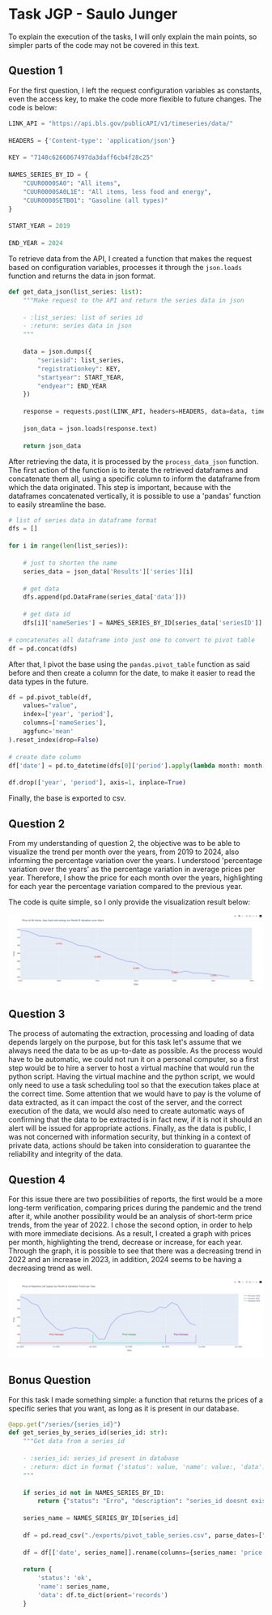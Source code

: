 # Task JGP - Saulo Junger

To explain the execution of the tasks, I will only explain the main points, so simpler parts of the code may not be covered in this text.

## Question 1

For the first question, I left the request configuration variables as constants, even the access key, to make the code more flexible to future changes. The code is below:

```python
LINK_API = "https://api.bls.gov/publicAPI/v1/timeseries/data/"

HEADERS = {'Content-type': 'application/json'}

KEY = "7148c6266067497da3daff6cb4f28c25"

NAMES_SERIES_BY_ID = {
    "CUUR0000SA0": "All items",
    "CUUR0000SA0L1E": "All items, less food and energy",
    "CUUR0000SETB01": "Gasoline (all types)"
}

START_YEAR = 2019

END_YEAR = 2024
```

To retrieve data from the API, I created a function that makes the request based on configuration variables, processes it through the ```json.loads``` function and returns the data in json format.

```python
def get_data_json(list_series: list):
    """Make request to the API and return the series data in json
    
    - :list_series: list of series id
    - :return: series data in json
    """

    data = json.dumps({
        "seriesid": list_series,
        "registrationkey": KEY,
        "startyear": START_YEAR,
        "endyear": END_YEAR
    })

    response = requests.post(LINK_API, headers=HEADERS, data=data, timeout=1000)

    json_data = json.loads(response.text)

    return json_data
```

After retrieving the data, it is processed by the ```process_data_json``` function. The first action of the function is to iterate the retrieved dataframes and concatenate them all, using a specific column to inform the dataframe from which the data originated. This step is important, because with the dataframes concatenated vertically, it is possible to use a 'pandas' function to easily streamline the base.

```python
# list of series data in dataframe format
dfs = []

for i in range(len(list_series)):
        
    # just to shorten the name
    series_data = json_data['Results']['series'][i]

    # get data
    dfs.append(pd.DataFrame(series_data['data']))

    # get data id
    dfs[i]['nameSeries'] = NAMES_SERIES_BY_ID[series_data['seriesID']]

# concatenates all dataframe into just one to convert to pivot table
df = pd.concat(dfs)
```

After that, I pivot the base using the ```pandas.pivot_table``` function as said before and then create a column for the date, to make it easier to read the data types in the future.

```python
df = pd.pivot_table(df,
    values="value",
    index=['year', 'period'],
    columns=['nameSeries'],
    aggfunc='mean'
).reset_index(drop=False)

# create date column
df['date'] = pd.to_datetime(dfs[0]['period'].apply(lambda month: month[1:]) + '/' + dfs[0]['year'], format='%m/%Y')
    
df.drop(['year', 'period'], axis=1, inplace=True)
```

Finally, the base is exported to csv.

## Question 2

From my understanding of question 2, the objective was to be able to visualize the trend per month over the years, from 2019 to 2024, also informing the percentage variation over the years. I understood 'percentage variation over the years' as the percentage variation in average prices per year. Therefore, I show the price for each month over the years, highlighting for each year the percentage variation compared to the previous year.

The code is quite simple, so I only provide the visualization result below:

![Graph of Line showing Price of All items, less food and energy by Month & Variation over Years](./exports/graph_q2.jpg "Price of All items, less food and energy by Month & Variation over Years")

## Question 3

The process of automating the extraction, processing and loading of data depends largely on the purpose, but for this task let's assume that we always need the data to be as up-to-date as possible. As the process would have to be automatic, we could not run it on a personal computer, so a first step would be to hire a server to host a virtual machine that would run the python script. Having the virtual machine and the python script, we would only need to use a task scheduling tool so that the execution takes place at the correct time. Some attention that we would have to pay is the volume of data extracted, as it can impact the cost of the server, and the correct execution of the data, we would also need to create automatic ways of confirming that the data to be extracted is in fact new, if it is not it should an alert will be issued for appropriate actions. Finally, as the data is public, I was not concerned with information security, but thinking in a context of private data, actions should be taken into consideration to guarantee the reliability and integrity of the data.

## Question 4

For this issue there are two possibilities of reports, the first would be a more long-term verification, comparing prices during the pandemic and the trend after it, while another possibility would be an analysis of short-term price trends, from the year of 2022. I chose the second option, in order to help with more immediate decisions. As a result, I created a graph with prices per month, highlighting the trend, decrease or increase, for each year. Through the graph, it is possible to see that there was a decreasing trend in 2022 and an increase in 2023, in addition, 2024 seems to be having a decreasing trend as well.

![Graph of Line showing Price of Gasoline (all types) by Month & VVariation Trend per Year](./exports/graph_q3.jpg "Price of Gasoline (all types) by Month & VVariation Trend per Year")

## Bonus Question

For this task I made something simple: a function that returns the prices of a specific series that you want, as long as it is present in our database.

```python
@app.get("/series/{series_id}")
def get_series_by_series_id(series_id: str):
    """Get data from a series_id
    
    - :series_id: series_id present in database
    - :return: dict in format {'status': value, 'name': value:, 'data': data}
    """

    if series_id not in NAMES_SERIES_BY_ID:
        return {"status": "Erro", "description": "series_id doesnt exist in database"}

    series_name = NAMES_SERIES_BY_ID[series_id]

    df = pd.read_csv("./exports/pivot_table_series.csv", parse_dates=["date"], sep=";")

    df = df[['date', series_name]].rename(columns={series_name: 'price'})

    return {
        'status': 'ok',
        'name': series_name,
        'data': df.to_dict(orient='records')
    }
```